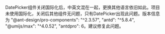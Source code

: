 DatePicker组件关闭国际化后，中英文混在一起，更换其他语言依旧如此。项目未使用国际化，关闭后其他组件无问题，只有DatePicker出现此问题。版本信息为 "@ant-design/pro-components": "^2.3.57", "antd": "^5.8.4", "@umijs/max": "^4.0.52", "antdpro": 6。建议修复此问题。

